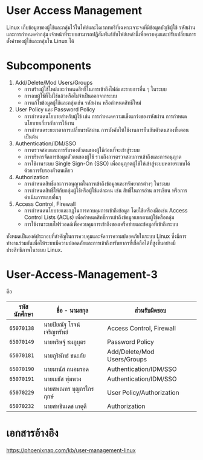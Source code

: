# User Access Management

Linux เก็บข้อมูลของผู้ใช้และกลุ่มไว้ในไฟล์และไดเรกทอรีที่เฉพาะเจาะจงที่มีข้อมูลบัญชีผู้ใช้ รหัสผ่าน และการกำหนดค่ากลุ่ม เจ้าหน้าที่ระบบสามารถปฏิสัมพันธ์กับไฟล์เหล่านี้เพื่อควบคุมและปรับเปลี่ยนการตั้งค่าของผู้ใช้และกลุ่มใน Linux ได้

# Subcomponents
1. Add/Delete/Mod Users/Groups
   - การสร้างผู้ใช้ใหม่และกำหนดสิทธิ์ในการเข้าถึงไฟล์และรายการอื่น ๆ ในระบบ
   - การลบผู้ใช้ที่ไม่ใช้แล้วหรือไม่จำเป็นออกจากระบบ
   - การแก้ไขข้อมูลผู้ใช้และกลุ่มเช่น รหัสผ่าน หรือกำหนดสิทธิ์ใหม่
2. User Policy และ Password Policy
   - การกำหนดนโยบายสำหรับผู้ใช้ เช่น การกำหนดความแข็งแกร่งของรหัสผ่าน การกำหนดนโยบายเกี่ยวกับการใช้งาน
   - การกำหนดระยะเวลาการเปลี่ยนรหัสผ่าน การบังคับให้ใช้งานการยืนยันตัวตนสองขั้นตอน เป็นต้น
3. Authentication/IDM/SSO
   - การตรวจสอบและการรับรองตัวตนของผู้ใช้ก่อนที่จะเข้าสู่ระบบ
   - การบริหารจัดการข้อมูลตัวตนของผู้ใช้ รวมถึงการตรวจสอบการเข้าถึงและการอนุญาต
   - การใช้งานระบบ Single Sign-On (SSO) เพื่ออนุญาตผู้ใช้ให้เข้าสู่ระบบหลายระบบได้ด้วยการรับรองตัวตนเดียว
4. Authorization
   - การกำหนดสิทธิ์และการอนุญาตในการเข้าถึงข้อมูลและทรัพยากรต่างๆ ในระบบ
   - การกำหนดสิทธิ์ให้กับกลุ่มผู้ใช้หรือผู้ใช้แต่ละคน เช่น สิทธิ์ในการอ่าน การเขียน หรือการดำเนินการแบบอื่นๆ
5. Access Control, Firewall
   - การกำหนดนโยบายและกฏในการควบคุมการเข้าถึงข้อมูล โดยใช้เครื่องมือเช่น Access Control Lists (ACLs) เพื่อกำหนดสิทธิ์การเข้าถึงข้อมูลแยกตามผู้ใช้หรือกลุ่ม
   - การใช้งานระบบไฟร์วอลล์เพื่อควบคุมการเข้าถึงของเครือข่ายและข้อมูลที่เข้าถึงระบบ

ทั้งหมดเป็นองค์ประกอบที่สำคัญในการควบคุมและจัดการความปลอดภัยในระบบ Linux ซึ่งมีการทำงานร่วมกันเพื่อให้ระบบมีความปลอดภัยและการเข้าถึงทรัพยากรที่เชื่อถือได้ที่สูงขึ้นอย่างมีประสิทธิภาพในระบบ Linux.
# User-Access-Management-3
 คือ 

| รหัสนักศึกษา | ชื่อ - นามสกุล | ส่วนรับผิดชอบ 
| --- | --- | --- |
| `65070138` | นายปิยณัฐ โรจน์เจริญทรัพย์ | Access Control, Firewall
| `65070149` | นายพริษฐ์ ชมภูบุตร | Password Policy
| `65070181` | นายภูริพัทธ์ ชนะภัย | Add/Delete/Mod Users/Groups
| `65070190` | นายมานัส ถนอมรอด | Authentication/IDM/SSO
| `65070191` | นายเมธัส พุ่มพวง | Authentication/IDM/SSO
| `65070229` | นายสพณทร บุญกรไกรฤกษ์ | User Policy/Authorization
| `65070232` | นายสหชินเดช เกตุดี | Authorization


# เอกสารอ้างอิง
https://phoenixnap.com/kb/user-management-linux
